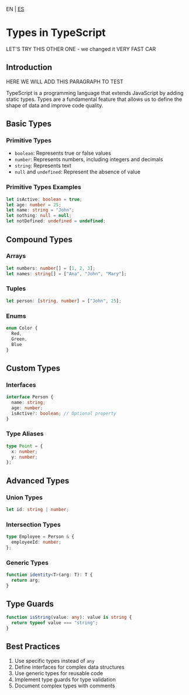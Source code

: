 <!-- MULTILANGUAJE MENU START -->
EN | [ES](https://lckpig.gitbook.io/es-practical-dev-handbook/typescript/types)
<!-- MULTILANGUAJE MENU END -->

# Types in TypeScript

LET'S TRY THIS OTHER ONE - we changed it VERY FAST CAR

## Introduction

HERE WE WILL ADD THIS PARAGRAPH TO TEST

TypeScript is a programming language that extends JavaScript by adding static types. Types are a fundamental feature that allows us to define the shape of data and improve code quality.

## Basic Types

### Primitive Types

- `boolean`: Represents true or false values
- `number`: Represents numbers, including integers and decimals
- `string`: Represents text
- `null` and `undefined`: Represent the absence of value

### Primitive Types Examples

```typescript
let isActive: boolean = true;
let age: number = 25;
let name: string = "John";
let nothing: null = null;
let notDefined: undefined = undefined;
```

## Compound Types

### Arrays

```typescript
let numbers: number[] = [1, 2, 3];
let names: string[] = ["Ana", "John", "Mary"];
```

### Tuples

```typescript
let person: [string, number] = ["John", 25];
```

### Enums

```typescript
enum Color {
  Red,
  Green,
  Blue
}
```

## Custom Types

### Interfaces

```typescript
interface Person {
  name: string;
  age: number;
  isActive?: boolean; // Optional property
}
```

### Type Aliases

```typescript
type Point = {
  x: number;
  y: number;
};
```

## Advanced Types

### Union Types

```typescript
let id: string | number;
```

### Intersection Types

```typescript
type Employee = Person & {
  employeeId: number;
};
```

### Generic Types

```typescript
function identity<T>(arg: T): T {
  return arg;
}
```

## Type Guards

```typescript
function isString(value: any): value is string {
  return typeof value === "string";
}
```

## Best Practices

1. Use specific types instead of `any`
2. Define interfaces for complex data structures
3. Use generic types for reusable code
4. Implement type guards for type validation
5. Document complex types with comments 